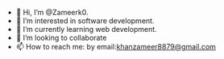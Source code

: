 - 👋 Hi, I’m @Zameerk0.
- 👀 I’m interested in software development.
- 🌱 I’m currently learning web development.
- 💞️ I’m looking to collaborate
- 📫 How to reach me: by email:khanzameer8879@gmail.com

<!---
Zameerk0/Zameerk0 is a ✨ special ✨ repository because its `README.md` (this file) appears on your GitHub profile.
You can click the Preview link to take a look at your changes.
--->
